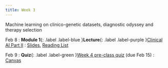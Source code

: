 ```yaml
---
title: Week 3
---
```


Machine learning on clinico-genetic datasets, diagnostic odyssey and therapy selection

Feb 8
: **Module 1**{: .label .label-blue }**Lecture**{: .label .label-purple }[Clinical AI Part II](/BMI702/lectures/module1/week03)
  : [Slides](#), [Reading List](/BMI702/lectures/module1/week03)

Feb 9
: **Quiz**{: .label .label-green }[Week 4 pre-class quiz](#) (due Feb 15)
  : [Canvas](https://canvas.harvard.edu/courses/134015)
